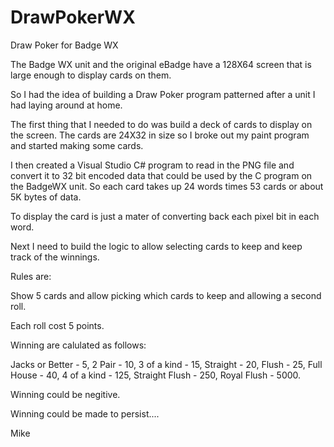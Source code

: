 # DrawPokerWX
Draw Poker for Badge WX

The Badge WX unit and the original eBadge have a 128X64 screen that is large enough to display cards on them.

So I had the idea of building a Draw Poker program patterned after a unit I had laying around at home.

The first thing that I needed to do was build a deck of cards to display on the screen. The cards are 24X32 in size so I broke out my paint program and started making some cards.

I then created a Visual Studio C# program to read in the PNG file and convert it to 32 bit encoded data that could be used by the C program on the BadgeWX unit.  So each card takes up 24 words times 53 cards or about 5K bytes of data.

To display the card is just a mater of converting back each pixel bit in each word.

Next I need to build the logic to allow selecting cards to keep and keep track of the winnings.

Rules are:

Show 5 cards and allow picking which cards to keep and allowing a second roll.

Each roll cost 5 points.

Winning are calulated as follows:

Jacks or Better - 5,
2 Pair - 10,
3 of a kind - 15,
Straight - 20,
Flush - 25,
Full House - 40,
4 of a kind - 125,
Straight Flush - 250,
Royal Flush - 5000.

Winning could be negitive.

Winning could be made to persist....

Mike
